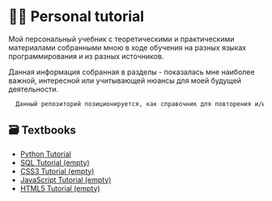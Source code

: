 
# 👨‍🏫 Personal tutorial

Мой персональный учебник с теоретическими и практическими материалами собранными мною в ходе обучения на разных языках программирования и из разных источников.

Данная информация собранная в разделы - показалась мне наиболее важной, интересной или учитывающей нюансы для моей будущей деятельности.

```bash
  Данный репозиторий позиционируется, как справочник для повторения и/или усвоения пройденного материала. 
```


## 🗃 Textbooks

 - [Python Tutorial](https://github.com/Daniel-Astaptscev/Personal-tutorial/tree/main/Python%20Tutorial)
 - [SQL Tutorial (empty)]()
 - [CSS3 Tutorial (empty)]()
 - [JavaScript Tutorial (empty)]()
 - [HTML5 Tutorial (empty)]()
